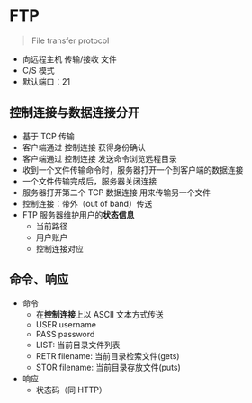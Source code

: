 # FTP 
> File transfer protocol

- 向远程主机 传输/接收 文件
- C/S 模式
- 默认端口：21

## 控制连接与数据连接分开

- 基于 TCP 传输
- 客户端通过 控制连接 获得身份确认
- 客户端通过 控制连接 发送命令浏览远程目录
- 收到一个文件传输命令时，服务器打开一个到客户端的数据连接
- 一个文件传输完成后，服务器关闭连接
- 服务器打开第二个 TCP 数据连接 用来传输另一个文件
- 控制连接：带外（out of band）传送
- FTP 服务器维护用户的**状态信息**
  - 当前路径
  - 用户账户
  - 控制连接对应

## 命令、响应
- 命令
  - 在**控制连接**上以 ASCII 文本方式传送
  - USER username
  - PASS password
  - LIST: 当前目录文件列表
  - RETR filename: 当前目录检索文件(gets)
  - STOR filename: 当前目录存放文件(puts)
- 响应
  - 状态码（同 HTTP）